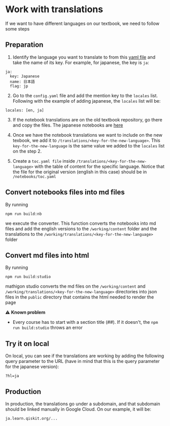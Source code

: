 # Work with translations

If we want to have different languages on our textbook, we need to follow some steps

## Preparation

1. Identify the language you want to translate to from this [yaml file](https://github.com/mathigon/studio/blob/main/server/data/locales.yaml) and take the name of its key. For example, for japanese, the key is `ja`:

```
ja:
  key: Japanese
  name: 日本語
  flag: jp
```

2. Go to the `config.yaml` file and add the mention key to the `locales` list. Following with the example of adding japanese, the `locales` list will be:

```
locales: [en, ja]
```

3. If the notebook translations are on the old textbook repository, go there and copy the files. The japanese notebooks are [here](https://github.com/qiskit-community/qiskit-textbook/tree/main/i18n/locales/ja)

4. Once we have the notebook translations we want to include on the new texbook, we add it to `/translations/<key-for-the-new-language>`. This `key-for-the-new-language` is the same value we added to the `locales` list on the step 2.

5. Create a `toc.yaml file` inside `/translations/<key-for-the-new-language>` with the table of content for the specific language. Notice that the file for the original version (english in this case) should be in `/notebooks/toc.yaml`

## Convert notebooks files into md files

By running 

```
npm run build:nb
```

we execute the converter. This function converts the notebooks into md files and add the english versions to the `/working/content` folder and the translations to the `/working/translations/<key-for-the-new-language>` folder

## Convert md files into html

By running

```
npm run build:studio
```

mathigon studio converts the md files on the `/working/content` and `/working/translations/<key-for-the-new-language>` directories into json files in the `public` directory that contains the html needed to render the page

⚠️ **Known problem**
- Every course has to start with a section title (##). If it doesn't, the `npm run build:studio` throws an error

## Try it on local
On local, you can see if the translations are working by adding the following query parameter to the URL (have in mind that this is the query parameter for the japanese version):

```
?hl=ja
```

## Production
In production, the translations go under a subdomain, and that subdomain should be linked manually in Google Cloud. On our example, it will be:

``` 
ja.learn.qiskit.org/...
```
